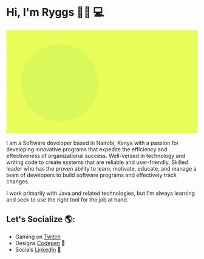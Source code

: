 # Hi, I'm Ryggs 👋🏾 💻

<img src="https://github.com/Ryggs/Ryggs/blob/master/jr-header-gif.gif" alt="banner that says Josh Ryggs - software engineer, Android Developer
UI/UX Designer, Software Architect, Occasional Speaker alongside a gif">

I am a Software developer based in Nairobi, Kenya with a passion for developing innovative programs that expedite the efficiency and effectiveness of organizational success. Well-versed in technology and writing code to create systems that are reliable and user-friendly. Skilled leader who has the proven ability to learn, motivate, educate, and manage a team of developers to build software programs and effectively track changes.


I work primarily with Java and related technologies, but I'm always learning and seek to use the right tool for the job at hand.


## Let's Socialize 🌎:
- Gaming on  <a href="https://www.twitch.tv/nerdytoken">Twitch</a> 
- Designs <a href="https://codepen.io/ryggs"> Codepen</a> 🏓
- Socials <a href="https://www.linkedin.com/in/software-engineer-joshua-murigi/">LinkedIn</a> 💼
